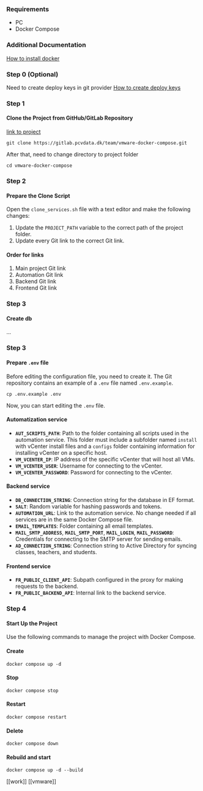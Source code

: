### Requirements
- PC
- Docker Compose

### Additional Documentation
[How to install docker](https://docs.docker.com/engine/install/)

### Step 0 (Optional)
Need to create deploy keys in git provider
[How to create deploy keys](https://docs.github.com/en/authentication/connecting-to-github-with-ssh/managing-deploy-keys)

### Step 1
#### Clone the Project from GitHub/GitLab Repository
[link to project](https://gitlab.pcvdata.dk/team/vmware-docker-compose.git)

```shell
git clone https://gitlab.pcvdata.dk/team/vmware-docker-compose.git
```

After that, need to change directory to project folder
```shell
cd vmware-docker-compose
```

### Step 2
#### Prepare the Clone Script
Open the `clone_services.sh` file with a text editor and make the following changes:
1. Update the `PROJECT_PATH` variable to the correct path of the project folder.
2. Update every Git link to the correct Git link.

#### Order for links
1. Main project Git link
2. Automation Git link
3. Backend Git link
4. Frontend Git link
### Step 3
#### Create db
...
### Step 3
#### Prepare `.env` file
Before editing the configuration file, you need to create it. The Git repository contains an example of a `.env` file named `.env.example`.
```shell
cp .env.example .env
```

Now, you can start editing the `.env` file.
#### Automatization service
- **`AUT_SCRIPTS_PATH`**: Path to the folder containing all scripts used in the automation service. This folder must include a subfolder named `install` with vCenter install files and a `configs` folder containing information for installing vCenter on a specific host.
- **`VM_VCENTER_IP`**: IP address of the specific vCenter that will host all VMs.
- **`VM_VCENTER_USER`**: Username for connecting to the vCenter.
- **`VM_VCENTER_PASSWORD`**: Password for connecting to the vCenter.

#### Backend service
- **`DB_CONNECTION_STRING`**: Connection string for the database in EF format.
- **`SALT`**: Random variable for hashing passwords and tokens.
- **`AUTOMATION_URL`**: Link to the automation service. No change needed if all services are in the same Docker Compose file.
- **`EMAIL_TEMPLATES`**: Folder containing all email templates.
- **`MAIL_SMTP_ADDRESS`**, **`MAIL_SMTP_PORT`**, **`MAIL_LOGIN`**, **`MAIL_PASSWORD`**: Credentials for connecting to the SMTP server for sending emails.
- **`AD_CONNECTION_STRING`**: Connection string to Active Directory for syncing classes, teachers, and students.

#### Frontend service
- **`FR_PUBLIC_CLIENT_API`**: Subpath configured in the proxy for making requests to the backend.
- **`FR_PUBLIC_BACKEND_API`**: Internal link to the backend service.

### Step 4
#### Start Up the Project

Use the following commands to manage the project with Docker Compose.

#### Create
```shell
docker compose up -d
```
#### Stop
```shell
docker compose stop
```
#### Restart
```shell
docker compose restart
```
#### Delete
```shell
docker compose down
```
#### Rebuild and start
```shell
docker compose up -d --build
```


[[work]]
[[vmware]]